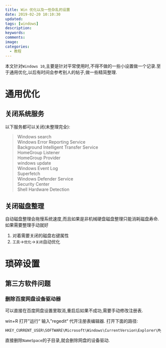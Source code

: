 ```yaml
---
title: Win 优化以及一些杂乱的设置
date: 2019-02-20 10:10:30
updated:
tags: [windows]
description:
keywords:
comments:
image:
categories:
  - 教程
---
```

本文针对`Windows 10`,主要是针对平常使用时,不得不做的一些小设置做一个记录.至于通用优化,以后有时间会参考别人的帖子,做一些精简整理.
<!--more-->

# 通用优化

## 关闭系统服务

以下服务都可以关闭(未整理完全):
> Windows search  
> Windows Error Reporting Service  
> Background Intelligent Transfer Service  
> HomeGroup Listener  
> HomeGroup Provider  
> windows update  
> Windows Event Log  
> Superfetch  
> Windows Defender Service  
> Security Center  
> Shell Hardware Detection

## 关闭磁盘整理

自动磁盘整理会拖慢系统速度,而且如果是非机械硬盘磁盘整理只能消耗磁盘寿命.如果需要整理手动就好

1.  对着需要关闭的磁盘右键属性
2.  `工具`->`优化`->`关闭`自动优化

# 琐碎设置

## 第三方软件问题

### 删除百度网盘设备驱动器
可以直接在百度网盘设置里取消,重启后如果不成功,需要手动修改注册表.

win+R  打开”运行“ 输入”regedit“ 代开注册表编辑器.
打开下面的路径: 

```
HKEY_CURRENT_USER\SOFTWARE\Microsoft\Windows\CurrentVersion\Explorer\Mycomputer\NameSpace
```
直接删除`NameSpace`的子目录,就会删除网盘的设备驱动.

